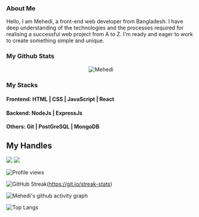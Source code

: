 ### About Me
Hello, I am Mehedi, a front-end web developer from Bangladesh. I have deep understanding of the technologies and the processes required for realising a successful web project from A to Z. I'm ready and eager to work to create something simple and unique.


### My Github Stats
<p align="center"> <img src="https://github-readme-stats.vercel.app/api?username=mehediprime&show_icons=true&count_private=true&theme=dark" alt="Mehedi" />

### My Stacks

#### Frontend:  HTML |  CSS | JavaScript | React

#### Backend: NodeJs | ExpressJs 

#### Others: Git | PostGreSQL | MongoDB

## My Handles
 [<img src="https://img.shields.io/badge/MehediPrime-151515?style=for-the-badge&logo=linkedin&logoColor=white">](https://www.linkedin.com/in/mehediprime/)
 [<img src="https://img.shields.io/badge/MehediPrime-151515?style=for-the-badge&logo=facebook&logoColor=white">](https://www.facebook.com/mehedi.primes/) 


![Profile views](https://gpvc.arturio.dev/mehediprime)
 
<!--  CONTRIBUTION AND STREAK BLOCK -->
![GitHub Streak](https://github-readme-streak-stats.herokuapp.com/?user=mehediprime&currStreakNum=2FD3EB&fire=pink&sideLabels=F00&theme=nightowl)(https://git.io/streak-stats)
 
 <!-- ACTIVITY GRAPH TRACKER -->
![Mehedi's github activity graph](https://github-readme-activity-graph.cyclic.app/graph?username=MehediPrime)
 
 <!--  TOP LANGUAGES STATISTICS -->
 ![Top Langs](https://github-readme-stats.vercel.app/api/top-langs/?username=mehediprime&theme=dark&layout=compact&align=right&width=40%)
